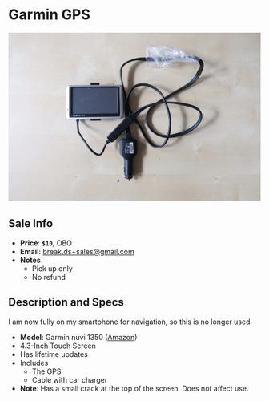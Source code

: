 # Garmin GPS

![GPS](https://github.com/breakds/moving-sales/blob/master/photo/resized/gps.png)

## Sale Info

* **Price**: **`$10`**, OBO
* **Email**: break.ds+sales@gmail.com
* **Notes** 
  * Pick up only
  * No refund

## Description and Specs

I am now fully on my smartphone for navigation, so this is no longer used.

* **Model**: Garmin nuvi 1350 ([Amazon](https://www.amazon.com/Garmin-Widescreen-Navigator-Discontinued-Manufacturer/dp/B001U0O7SA))
* 4.3-Inch Touch Screen
* Has lifetime updates
* Includes
  * The GPS
  * Cable with car charger
* **Note**: Has a small crack at the top of the screen. Does not affect use.
